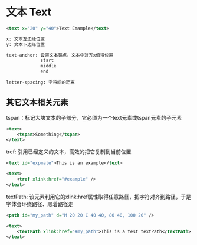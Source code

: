 # 文本 Text

```svg
<text x="20" y="40">Text Emample</text>

x: 文本左边缘位置
y: 文本下边缘位置

text-anchor: 设置文本锚点，文本中对齐x值得位置
             start
             middle
             end
             
letter-spacing: 字符间的距离
```

## 其它文本相关元素

tspan：标记大块文本的子部分，它必须为一个text元素或tspan元素的子元素

```svg
<text>
    <tspan>Something</tspan>
</text>
```

tref: 引用已经定义的文本，高效的把它复制到当前位置

```svg
<text id="expmale">This is an example</text>

<text>
    <tref xlink:href="#example" />
</text>
```

textPath: 该元素利用它的xlink:href属性取得任意路径，把字符对齐到路径，于是字体会环绕路径、顺着路径走

```svg
<path id="my_path" d="M 20 20 C 40 40, 80 40, 100 20" /> 

<text>
    <textPath xlink:href="#my_path">This is a test textPath</textPath>
</text>
```
